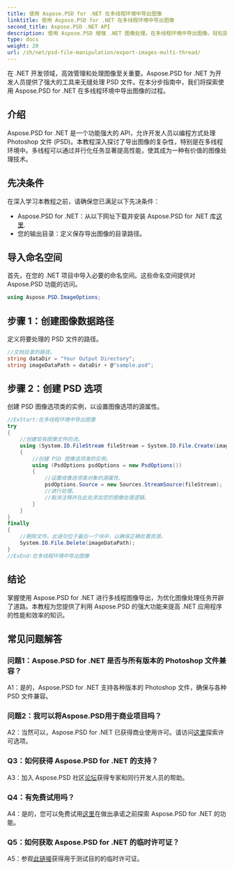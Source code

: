 ```yaml
---
title: 使用 Aspose.PSD for .NET 在多线程环境中导出图像
linktitle: 使用 Aspose.PSD for .NET 在多线程环境中导出图像
second_title: Aspose.PSD .NET API
description: 使用 Aspose.PSD 增强 .NET 图像处理。在多线程环境中导出图像。轻松提高性能和效率。
type: docs
weight: 20
url: /zh/net/psd-file-manipulation/export-images-multi-thread/
---
```

在 .NET 开发领域，高效管理和处理图像至关重要。Aspose.PSD for .NET 为开发人员提供了强大的工具来无缝处理 PSD 文件。在本分步指南中，我们将探索使用 Aspose.PSD for .NET 在多线程环境中导出图像的过程。
## 介绍
Aspose.PSD for .NET 是一个功能强大的 API，允许开发人员以编程方式处理 Photoshop 文件 (PSD)。本教程深入探讨了导出图像的复杂性，特别是在多线程环境中。多线程可以通过并行化任务显著提高性能，使其成为一种有价值的图像处理技术。
## 先决条件
在深入学习本教程之前，请确保您已满足以下先决条件：
-  Aspose.PSD for .NET：从以下网址下载并安装 Aspose.PSD for .NET 库[这里](https://releases.aspose.com/psd/net/).
- 您的输出目录：定义保存导出图像的目录路径。
## 导入命名空间
首先，在您的 .NET 项目中导入必要的命名空间。这些命名空间提供对 Aspose.PSD 功能的访问。
```csharp
using Aspose.PSD.ImageOptions;

```
## 步骤 1：创建图像数据路径
定义将要处理的 PSD 文件的路径。
```csharp
//文档目录的路径。
string dataDir = "Your Output Directory";
string imageDataPath = dataDir + @"sample.psd";
```
## 步骤 2：创建 PSD 选项
创建 PSD 图像选项类的实例，以设置图像选项的源属性。
```csharp
//ExStart:在多线程环境中导出图像
try
{
    //创建现有图像文件的流。
    using (System.IO.FileStream fileStream = System.IO.File.Create(imageDataPath))
    {
        //创建 PSD 图像选项类的实例。
        using (PsdOptions psdOptions = new PsdOptions())
        {
            //设置成像选项类对象的源属性。
            psdOptions.Source = new Sources.StreamSource(fileStream);
            //进行处理。
            //取消注释并在此处添加您的图像处理逻辑。
        }
    }
}
finally
{
    //删除文件。此语句位于最后一个块中，以确保正确处置资源。
    System.IO.File.Delete(imageDataPath);
}
//ExEnd:在多线程环境中导出图像
```
## 结论
掌握使用 Aspose.PSD for .NET 进行多线程图像导出，为优化图像处理任务开辟了道路。本教程为您提供了利用 Aspose.PSD 的强大功能来提高 .NET 应用程序的性能和效率的知识。

## 常见问题解答

### 问题1：Aspose.PSD for .NET 是否与所有版本的 Photoshop 文件兼容？

A1：是的，Aspose.PSD for .NET 支持各种版本的 Photoshop 文件，确保与各种 PSD 文件兼容。

### 问题2：我可以将Aspose.PSD用于商业项目吗？

 A2：当然可以，Aspose.PSD for .NET 已获得商业使用许可。请访问[这里](https://purchase.aspose.com/buy)探索许可选项。

### Q3：如何获得 Aspose.PSD for .NET 的支持？

A3：加入 Aspose.PSD 社区[论坛](https://forum.aspose.com/c/psd/34)获得专家和同行开发人员的帮助。

### Q4：有免费试用吗？

 A4：是的，您可以免费试用[这里](https://releases.aspose.com/)在做出承诺之前探索 Aspose.PSD for .NET 的功能。

### Q5：如何获取 Aspose.PSD for .NET 的临时许可证？

 A5：参观[此链接](https://purchase.aspose.com/temporary-license/)获得用于测试目的的临时许可证。